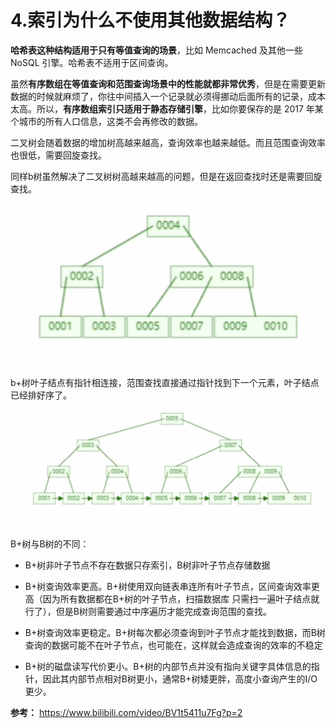 # 4.索引为什么不使用其他数据结构？

**哈希表这种结构适用于只有等值查询的场景**，比如 Memcached 及其他一些 NoSQL 引擎。哈希表不适用于区间查询。

虽然**有序数组在等值查询和范围查询场景中的性能就都非常优秀**，但是在需要更新数据的时候就麻烦了，你往中间插入一个记录就必须得挪动后面所有的记录，成本太高。所以，**有序数组索引只适用于静态存储引擎**，比如你要保存的是 2017 年某个城市的所有人口信息，这类不会再修改的数据。

二叉树会随着数据的增加树高越来越高，查询效率也越来越低。而且范围查询效率也很低，需要回旋查找。

同样b树虽然解决了二叉树树高越来越高的问题，但是在返回查找时还是需要回旋查找。

![img](./assets/image-20220227112218602.png)

b+树叶子结点有指针相连接，范围查找直接通过指针找到下一个元素，叶子结点已经排好序了。

![img](./assets/image-20220227112246500.png)

B+树与B树的不同：

- B+树非叶子节点不存在数据只存索引，B树非叶子节点存储数据
  
- B+树查询效率更高。B+树使用双向链表串连所有叶子节点，区间查询效率更高（因为所有数据都在B+树的叶子节点，扫描数据库 只需扫一遍叶子结点就行了），但是B树则需要通过中序遍历才能完成查询范围的查找。
  
- B+树查询效率更稳定。B+树每次都必须查询到叶子节点才能找到数据，而B树查询的数据可能不在叶子节点，也可能在，这样就会造成查询的效率的不稳定
  
- B+树的磁盘读写代价更小。B+树的内部节点并没有指向关键字具体信息的指针，因此其内部节点相对B树更小，通常B+树矮更胖，高度小查询产生的I/O更少。


**参考：** https://www.bilibili.com/video/BV1t5411u7Fg?p=2	
